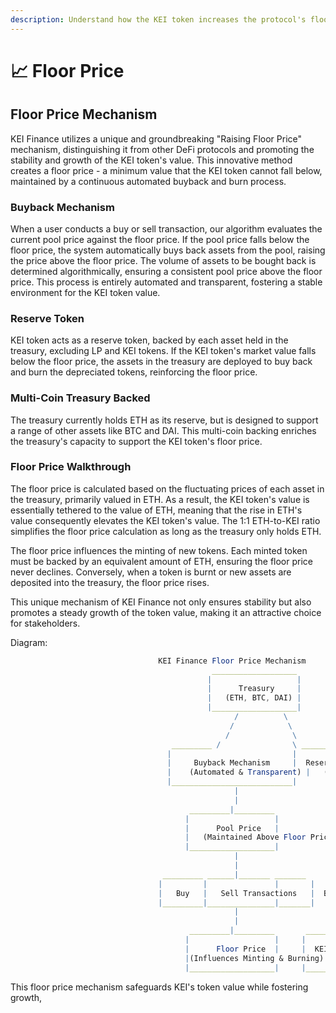 ```yaml
---
description: Understand how the KEI token increases the protocol's floor price
---
```


# 📈 Floor Price

## Floor Price Mechanism

KEI Finance utilizes a unique and groundbreaking "Raising Floor Price" mechanism, distinguishing it from other DeFi protocols and promoting the stability and growth of the KEI token's value. This innovative method creates a floor price - a minimum value that the KEI token cannot fall below, maintained by a continuous automated buyback and burn process.

### Buyback Mechanism

When a user conducts a buy or sell transaction, our algorithm evaluates the current pool price against the floor price. If the pool price falls below the floor price, the system automatically buys back assets from the pool, raising the price above the floor price. The volume of assets to be bought back is determined algorithmically, ensuring a consistent pool price above the floor price. This process is entirely automated and transparent, fostering a stable environment for the KEI token value.

### Reserve Token

KEI token acts as a reserve token, backed by each asset held in the treasury, excluding LP and KEI tokens. If the KEI token's market value falls below the floor price, the assets in the treasury are deployed to buy back and burn the depreciated tokens, reinforcing the floor price.

### Multi-Coin Treasury Backed

The treasury currently holds ETH as its reserve, but is designed to support a range of other assets like BTC and DAI. This multi-coin backing enriches the treasury's capacity to support the KEI token's floor price.

### Floor Price Walkthrough

The floor price is calculated based on the fluctuating prices of each asset in the treasury, primarily valued in ETH. As a result, the KEI token's value is essentially tethered to the value of ETH, meaning that the rise in ETH's value consequently elevates the KEI token's value. The 1:1 ETH-to-KEI ratio simplifies the floor price calculation as long as the treasury only holds ETH.

The floor price influences the minting of new tokens. Each minted token must be backed by an equivalent amount of ETH, ensuring the floor price never declines. Conversely, when a token is burnt or new assets are deposited into the treasury, the floor price rises.

This unique mechanism of KEI Finance not only ensures stability but also promotes a steady growth of the token value, making it an attractive choice for stakeholders.

Diagram:

```mathematica
                                 KEI Finance Floor Price Mechanism
                                             ___________________
                                            |                   |
                                            |      Treasury     |
                                            |   (ETH, BTC, DAI) |
                                            |___________________|
                                                  /          \
                                                 /            \
                                                /              \
                                    _________ /                \ _________
                                   |                           |         |
                                   |     Buyback Mechanism     |  Reserve Token
                                   |    (Automated & Transparent) |   (Backed by Treasury Assets)
                                   |___________________________|         |
                                                  |                      |
                                                  |                      |
                                        _________|_________             |
                                       |                   |            |
                                       |      Pool Price   |            |
                                       |   (Maintained Above Floor Price) |
                                       |___________________|            |
                                                  |                      |
                                                  |                      |
                                  _________ ______|_______ _______      |
                                 |         |               |       |     |
                                 |   Buy   |   Sell Transactions   |  Burn
                                 |_________|_______________|_______|     |
                                                  |                      |
                                                  |                      |
                                        _________|_________       _______|_______
                                       |                   |     |               |
                                       |      Floor Price  |     |  KEI Token Value
                                       |(Influences Minting & Burning) | (Stable & Growing)
                                       |___________________|     |_______________|
```

This floor price mechanism safeguards KEI's token value while fostering growth,
